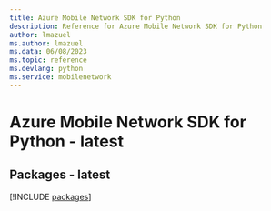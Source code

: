 ```yaml
---
title: Azure Mobile Network SDK for Python
description: Reference for Azure Mobile Network SDK for Python
author: lmazuel
ms.author: lmazuel
ms.data: 06/08/2023
ms.topic: reference
ms.devlang: python
ms.service: mobilenetwork
---
```

# Azure Mobile Network SDK for Python - latest
## Packages - latest
[!INCLUDE [packages](mobile-network-index.md)]